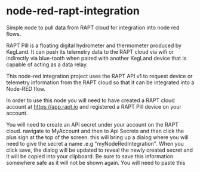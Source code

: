 # node-red-rapt-integration
Simple node to pull data from RAPT cloud for integration into node red flows.

RAPT Pill is a floating digital hydrometer and thermometer produced by KegLand.
It can push its telemetry data to the RAPT cloud via wifi or indirectly via blue-tooth when paired with another KegLand device that is capable of acting as a data relay.

This node-red integration project uses the RAPT API v1 to request device or telemetry information from the RAPT cloud so that it can be integrated into a Node-RED flow.

In order to use this node you will need to have created a RAPT cloud account at https://app.rapt.io and registered a RAPT Pill device on your account.

You will need to create an API secret under your account on the RAPT cloud.
navigate to MyAccount and then to Api Secrets and then click the plus sign at the top of the screen.
this will bring up a dialog where you will need to give the secret a name .e.g "myNodeRedIntegration".
When you click save, the dialog will be updated to reveal the newly created secret and it will be copied into your clipboard.
Be sure to save this information somewhere safe as it will not be shown again. You will need to paste this
